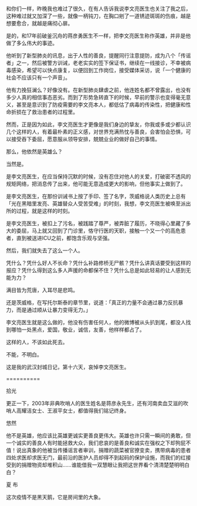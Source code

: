 和你们一样，昨晚我也难过了很久，在有人告诉我说李文亮医生也关注了我之后，这种难过就又加深了一些，就像一柄钝刀，在胸口剜了一道锈迹斑斑的伤痕，越是想要愈合，就越是痛彻心扉。

是的，和17年前破釜沉舟的蒋彦勇医生不一样，把李文亮医生称作英雄，并非是他做了多么伟大的事迹。

他听到了新型肺炎的讯息，出于人性的善良，提醒同行注意提防，成为八个「传谣者」之一，然后被警方训诫，老老实实的签下保证书，继续在一线接诊，不幸被病毒感染，希望可以快点康复，以便回到工作岗位，接受媒体采访，说「一个健康的社会不应该只有一个声音」。

他有力挽狂澜么？好像没有。在新型肺炎肆虐之前，他连姓名都不曾露出，也没有多少人真的相信事态恶劣。而到了形势急转直下的时候，早前的警示也变得毫无意义，甚至是意识到了防疫需要的李文亮本人，都低估了病毒的传染性，把健康和性命折损在了救治患者的过程里。

然而，正是因为如此，李文亮医生才更像是我们身边的挚友，你我或多或少都认识几个这样的人，有着最朴素的正义感，对世界充满热忱与善良，会害怕会恐惧，可以接受吞下委屈，愿意服从领导安排，兢兢业业的做好自己的事情。

那么，他依然是英雄么？

当然是。

是李文亮医生，在应当保持沉默的时候，没有忍住对他人的关爱，打破密不透风的规矩网络，把消息传了出来，他可能无意造成更大的影响，但他事实上做到了。

是李文亮医生，在那份训诫书上按了手印、签了名字，茨威格说人类历史上总有「光在黑暗里发亮、英雄替众人受苦受难」的时刻，我想，李文亮医生被唤至派出所的过程，就是这样的时刻。

是李文亮医生，被扣上了污名，被践踏了尊严，被弄脏了履历，不晓得心里藏了多大的委屈，马上就又回到了门诊里，恪守行医的天职，接触一个又一个的高危患者，直到被送进ICU之前，都饱含乐观与坚强。

然后，我们就失去了这么一个人。

凭什么？凭什么好人不长命？凭什么补路修桥无尸骸？凭什么讲真话要受到这样的报应？凭什么得到这么多人声援的命都保不住？凭什么总是如此轻易的让人感到无能为力？

满目皆为荒唐，入耳尽是悲鸣。

还是茨威格，在写托尔斯泰的章节里，说道：「真正的力量不会通过暴力反抗暴力，而是通过顺从让暴力变得无力。」

李文亮医生就是这么做的，他没有伤害任何人，他的微博被从头扒到尾，都没人找到哪怕一处黑点，爱国，敬业，诚信，友善，他样样都占了。

这样的人，不该如此死去。

不能，不明白。

这是我的武汉封城日记，第十六天，哀悼李文亮医生。

==========

拾光
 
 更正一下，2003年非典吹哨人的医生姓名是蒋彦永先生，还有河南卖血艾滋的吹哨人高耀洁女士、王淑平女士，都值得我们铭记终身。
 
悠然
 
 他不是英雄，他应该比英雄更诚实更善良更伟大。英雄也许只需一瞬间的勇敢，但一个诚实的善良人有时能拯救大众，我们悲哀的是善良和诚实在强权之下却狗屁不值！说出真象的他被当传播谣言者审训，捐赠的蔬菜被官撩变卖，携带病毒的患者四处求医却求医无门，最前沿的医护人员却得不到起码的保护设施，而我们的红接受到的捐赠物资却堆积山……谁能借我一双慧眼让我把这世界看个清清楚楚明明白白？

夏 布
 
 这次疫情不是黑天鹅，它是房间里的大象。
 